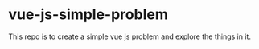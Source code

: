 # vue-js-simple-problem
This repo is to create a simple vue js problem and explore the things in it.
